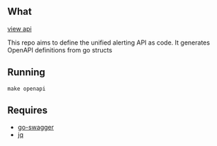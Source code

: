 ## What

[view api](https://grafana.github.io/alerting-api/)

This repo aims to define the unified alerting API as code. It generates OpenAPI definitions from go structs


## Running

`make openapi`

## Requires
 - [go-swagger](https://github.com/go-swagger/go-swagger)
 - [jq](https://stedolan.github.io/jq/)
